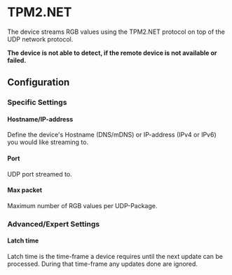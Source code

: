# TPM2.NET

The device streams RGB values using the TPM2.NET protocol on top of the UDP network protocol.

**The device is not able to detect, if the remote device is not available or failed.**

## Configuration

### Specific Settings

#### Hostname/IP-address

Define the device's Hostname (DNS/mDNS) or IP-address (IPv4 or IPv6) you would like streaming to.

#### Port

UDP port streamed to.

#### Max packet

Maximum number of RGB values per UDP-Package.

### Advanced/Expert Settings

#### Latch time

Latch time is the time-frame a device requires until the next update can be processed. During that time-frame any updates done are ignored.
